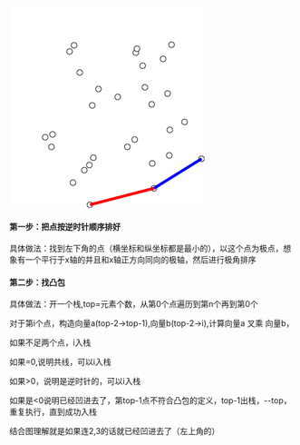 ![alt](./img/001.gif)

#### 第一步：把点按逆时针顺序排好
具体做法：找到左下角的点（横坐标和纵坐标都是最小的），以这个点为极点，想象有一个平行于x轴的并且和x轴正方向同向的极轴，然后进行极角排序

#### 第二步：找凸包

具体做法：开一个栈,top=元素个数，从第0个点遍历到第n个再到第0个

对于第i个点，构造向量a(top-2->top-1),向量b(top-2->i),计算向量a 叉乘 向量b，

如果不足两个点，i入栈

如果=0,说明共线，可以i入栈

如果>0，说明是逆时针的，可以i入栈

如果是<0说明已经凹进去了，第top-1点不符合凸包的定义，top-1出栈，--top，重复执行，直到成功入栈

结合图理解就是如果连2,3的话就已经凹进去了（左上角的）
